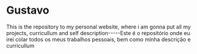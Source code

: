 # Gustavo
This is the repository to my personal website, where i am gonna put all my projects, curricullum and self description-----Este é o repositório onde eu irei colar todos os meus trabalhos pessoais, bem como minha descrição e curricullum
